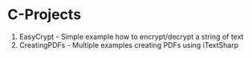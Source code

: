 # C-Projects


1. EasyCrypt - Simple example how to encrypt/decrypt a string of text
2. CreatingPDFs - Multiple examples creating PDFs using iTextSharp
